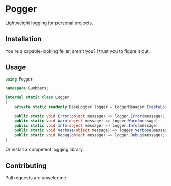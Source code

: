 # Pogger

Lightweight logging for personal projects.

## Installation

You're a capable-looking feller, aren't you? I trust you to figure it out.

## Usage

```cs
using Pogger;

namespace Guobbers;

internal static class Logger
{
    private static readonly BaseLogger logger = LoggerManager.CreateLogger("Guobbers");

    public static void Error(object message) => logger.Error(message);
    public static void Warn(object message) => logger.Warn(message);
    public static void Info(object message) => logger.Info(message);
    public static void Verbose(object message) => logger.Verbose(message);
    public static void Debug(object message) => logger.Debug(message);
}
```

Or install a competent logging library.

## Contributing

Pull requests are unwelcome.